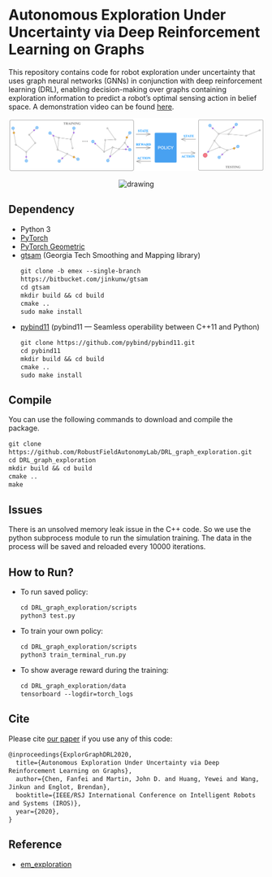 # Autonomous Exploration Under Uncertainty via Deep Reinforcement Learning on Graphs
This repository contains code for robot exploration under uncertainty that uses graph neural networks (GNNs) in conjunction with deep reinforcement learning (DRL), enabling decision-making over graphs containing exploration information to predict a robot’s optimal sensing action in belief space. A demonstration video can be found [here](https://youtu.be/e7uM03hMZRo).

<p align='center'>
    <img src="/doc/exploration_graph.png" alt="drawing" width="1000" />
</p>

<p align="center">
  <img src="/doc/test_largermap.gif" alt="drawing" width="1000" /> 
</p>

## Dependency
- Python 3
- [PyTorch](https://pytorch.org/)
- [PyTorch Geometric](https://pytorch-geometric.readthedocs.io/en/latest/#)
- [gtsam](https://gtsam.org/) (Georgia Tech Smoothing and Mapping library)
  ```
  git clone -b emex --single-branch https://bitbucket.com/jinkunw/gtsam
  cd gtsam
  mkdir build && cd build
  cmake ..
  sudo make install
  ```
- [pybind11](https://github.com/pybind/pybind11) (pybind11 — Seamless operability between C++11 and Python)
  ```
  git clone https://github.com/pybind/pybind11.git
  cd pybind11
  mkdir build && cd build
  cmake ..
  sudo make install
  ```
 
## Compile
You can use the following commands to download and compile the package.
```
git clone https://github.com/RobustFieldAutonomyLab/DRL_graph_exploration.git
cd DRL_graph_exploration
mkdir build && cd build
cmake ..
make
```

## Issues
There is an unsolved memory leak issue in the C++ code. So we use the python subprocess module to run the simulation training. The data in the process will be saved and reloaded every 10000 iterations.

## How to Run?
- To run saved policy:
    ```
    cd DRL_graph_exploration/scripts
    python3 test.py
    ```
- To train your own policy:
    ```
    cd DRL_graph_exploration/scripts
    python3 train_terminal_run.py
    ```
 
- To show average reward during the training:
    ```
    cd DRL_graph_exploration/data
    tensorboard --logdir=torch_logs
    ```

## Cite

Please cite [our paper]() if you use any of this code: 
```
@inproceedings{ExplorGraphDRL2020,
  title={Autonomous Exploration Under Uncertainty via Deep Reinforcement Learning on Graphs},
  author={Chen, Fanfei and Martin, John D. and Huang, Yewei and Wang, Jinkun and Englot, Brendan},
  booktitle={IEEE/RSJ International Conference on Intelligent Robots and Systems (IROS)},
  year={2020},
}
```

## Reference
- [em_exploration](https://github.com/RobustFieldAutonomyLab/em_exploration)